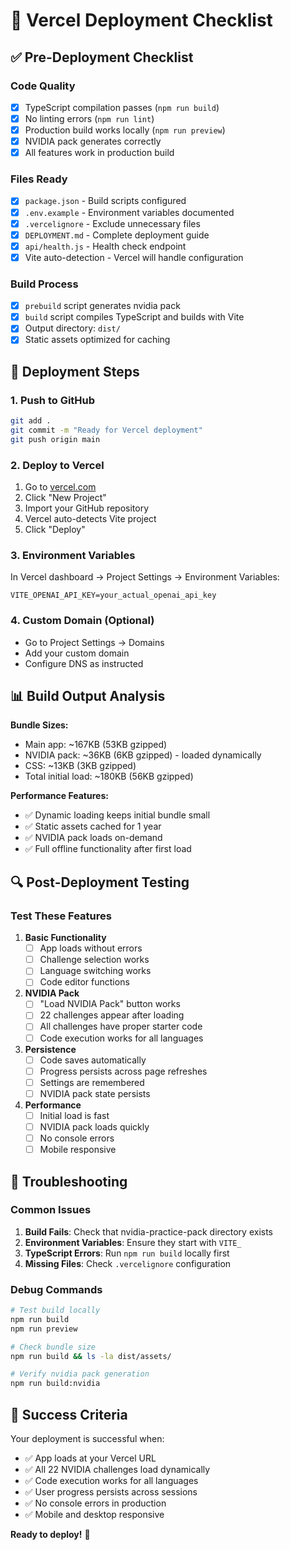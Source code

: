 # 🚀 Vercel Deployment Checklist

## ✅ Pre-Deployment Checklist

### Code Quality

- [x] TypeScript compilation passes (`npm run build`)
- [x] No linting errors (`npm run lint`)
- [x] Production build works locally (`npm run preview`)
- [x] NVIDIA pack generates correctly
- [x] All features work in production build

### Files Ready

- [x] `package.json` - Build scripts configured
- [x] `.env.example` - Environment variables documented
- [x] `.vercelignore` - Exclude unnecessary files
- [x] `DEPLOYMENT.md` - Complete deployment guide
- [x] `api/health.js` - Health check endpoint
- [x] Vite auto-detection - Vercel will handle configuration

### Build Process

- [x] `prebuild` script generates nvidia pack
- [x] `build` script compiles TypeScript and builds with Vite
- [x] Output directory: `dist/`
- [x] Static assets optimized for caching

## 🚀 Deployment Steps

### 1. Push to GitHub

```bash
git add .
git commit -m "Ready for Vercel deployment"
git push origin main
```

### 2. Deploy to Vercel

1. Go to [vercel.com](https://vercel.com)
2. Click "New Project"
3. Import your GitHub repository
4. Vercel auto-detects Vite project
5. Click "Deploy"

### 3. Environment Variables

In Vercel dashboard → Project Settings → Environment Variables:

```
VITE_OPENAI_API_KEY=your_actual_openai_api_key
```

### 4. Custom Domain (Optional)

- Go to Project Settings → Domains
- Add your custom domain
- Configure DNS as instructed

## 📊 Build Output Analysis

**Bundle Sizes:**

- Main app: ~167KB (53KB gzipped)
- NVIDIA pack: ~36KB (6KB gzipped) - loaded dynamically
- CSS: ~13KB (3KB gzipped)
- Total initial load: ~180KB (56KB gzipped)

**Performance Features:**

- ✅ Dynamic loading keeps initial bundle small
- ✅ Static assets cached for 1 year
- ✅ NVIDIA pack loads on-demand
- ✅ Full offline functionality after first load

## 🔍 Post-Deployment Testing

### Test These Features

1. **Basic Functionality**
   - [ ] App loads without errors
   - [ ] Challenge selection works
   - [ ] Language switching works
   - [ ] Code editor functions

2. **NVIDIA Pack**
   - [ ] "Load NVIDIA Pack" button works
   - [ ] 22 challenges appear after loading
   - [ ] All challenges have proper starter code
   - [ ] Code execution works for all languages

3. **Persistence**
   - [ ] Code saves automatically
   - [ ] Progress persists across page refreshes
   - [ ] Settings are remembered
   - [ ] NVIDIA pack state persists

4. **Performance**
   - [ ] Initial load is fast
   - [ ] NVIDIA pack loads quickly
   - [ ] No console errors
   - [ ] Mobile responsive

## 🐛 Troubleshooting

### Common Issues

1. **Build Fails**: Check that nvidia-practice-pack directory exists
2. **Environment Variables**: Ensure they start with `VITE_`
3. **TypeScript Errors**: Run `npm run build` locally first
4. **Missing Files**: Check `.vercelignore` configuration

### Debug Commands

```bash
# Test build locally
npm run build
npm run preview

# Check bundle size
npm run build && ls -la dist/assets/

# Verify nvidia pack generation
npm run build:nvidia
```

## 🎉 Success Criteria

Your deployment is successful when:

- ✅ App loads at your Vercel URL
- ✅ All 22 NVIDIA challenges load dynamically
- ✅ Code execution works for all languages
- ✅ User progress persists across sessions
- ✅ No console errors in production
- ✅ Mobile and desktop responsive

**Ready to deploy!** 🚀
